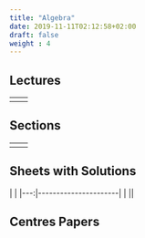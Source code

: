 ```yaml
---
title: "Algebra"
date: 2019-11-11T02:12:58+02:00
draft: false
weight : 4
---
```



## Lectures


|  | |
|---:|----------------------|
| || 

## Sections

|  | |
|---:|----------------------|
| || 

## Sheets with Solutions

  | |
|---:|----------------------|
| || 

## Centres Papers 

|  | |
|---:|----------------------|

